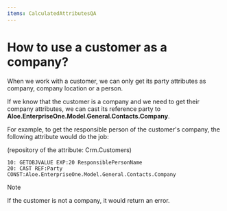```yaml
---
items: CalculatedAttributesQA
---
```


# How to use a customer as a company?

When we work with a customer, we can only get its party attributes as company, company location or a person.

If we know that the customer is a company and we need to get their company attributes, we can cast its reference party to **Aloe.EnterpriseOne.Model.General.Contacts.Company**.

For example, to get the responsible person of the customer's company, the following attribute would do the job:

(repository of the attribute: Crm.Customers)
```
10: GETOBJVALUE EXP:20 ResponsiblePersonName
20: CAST REF:Party CONST:Aloe.EnterpriseOne.Model.General.Contacts.Company
```

> [!NOTE]
>
> If the customer is not a company, it would return an error.
